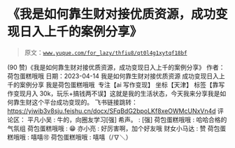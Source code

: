 # 《我是如何靠生财对接优质资源，成功变现日入上千的案例分享》

> 原文：[`www.yuque.com/for_lazy/thfiu8/qt0l4g1xytqf18bf`](https://www.yuque.com/for_lazy/thfiu8/qt0l4g1xytqf18bf)

<ne-h2 id="285215e1" data-lake-id="285215e1"><ne-heading-ext><ne-heading-anchor></ne-heading-anchor><ne-heading-fold></ne-heading-fold></ne-heading-ext><ne-heading-content><ne-text id="u1018028d">(90 赞)《我是如何靠生财对接优质资源，成功变现日入上千的案例分享》</ne-text></ne-heading-content></ne-h2> <ne-p id="u8a02950b" data-lake-id="u8a02950b"><ne-text id="u52d07cda">作者： 荷包蛋糕哦哦</ne-text></ne-p> <ne-p id="u624e3912" data-lake-id="u624e3912"><ne-text id="u318a7fcb">日期：2023-04-14</ne-text></ne-p> <ne-p id="u1155ec34" data-lake-id="u1155ec34"><ne-text id="uf5ad4d63">我是如何靠生财对接优质资源 成功变现日入上千的案例分享</ne-text></ne-p> <ne-p id="u1f71f0df" data-lake-id="u1f71f0df"><ne-text id="u53b99283">我是荷包蛋糕哦哦  专注【ai 写作变现】 坐标【天津】 标签【靠写作变现月入 30k，玩乐+搞钱两不误】这就是我的生活状态，今天我来分享我是如何靠生财这个平台成功变现的。</ne-text></ne-p> <ne-p id="u0990aad5" data-lake-id="u0990aad5"><ne-text id="u8b309fb3">飞书链接跳转：</ne-text>[<ne-text id="u69fc3716">https://yiwib3v8sju.feishu.cn/docx/SFqBdG2bpoLKf8xeOWMcUNxVn4d</ne-text>](https://yiwib3v8sju.feishu.cn/docx/SFqBdG2bpoLKf8xeOWMcUNxVn4d)</ne-p> <ne-hole id="u285c9039" data-lake-id="u285c9039"><ne-card data-card-name="hr" data-card-type="block" id="BtSyy" data-event-boundary="card"><ne-p id="uf36c35a6" data-lake-id="uf36c35a6"><ne-text id="u6f8dc7b5">评论区：</ne-text></ne-p> <ne-p id="u00a8e1a2" data-lake-id="u00a8e1a2"><ne-text id="u87338d30">平凡小吴 : 牛的，向圈友学习[强]</ne-text> <ne-text id="u9f243036">希声。 : [强]</ne-text> <ne-text id="u41cd5ca6">荷包蛋糕哦哦 : 哈哈合格的气氛组</ne-text> <ne-text id="u56632cd2">荷包蛋糕哦哦 : 😁</ne-text> <ne-text id="uc27dda2d">亦小亮 : 好厉害啊，加个好友哦</ne-text> <ne-text id="u390e5892">财女小马达 : 赞</ne-text> <ne-text id="u4a2807fd">荷包蛋糕哦哦 : 嘻嘻🉑</ne-text> <ne-text id="udaf5ad92">荷包蛋糕哦哦 : 嘻嘻（</ne-text><ne-text id="ue11b1b85" ne-italic="true">/∇＼</ne-text><ne-text id="u7571a859">）</ne-text></ne-p></ne-card></ne-hole>